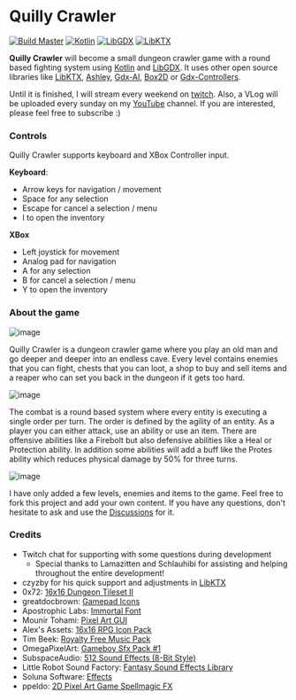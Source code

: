 # Quilly Crawler

[![Build Master](https://img.shields.io/github/actions/workflow/status/quillraven/quilly-crawler/build.yml?branch=master)](https://github.com/Quillraven/Quilly-Crawler/actions)
[![Kotlin](https://img.shields.io/badge/Kotlin-1.5.0-red.svg)](http://kotlinlang.org/)
[![LibGDX](https://img.shields.io/badge/LibGDX-1.10.0-green.svg)](https://github.com/libgdx/libgdx)
[![LibKTX](https://img.shields.io/badge/LibKTX-1.10.0--b1-blue.svg)](https://github.com/libktx/ktx)

**Quilly Crawler** will become a small dungeon crawler game with a round based fighting system
using [Kotlin](https://kotlinlang.org/) and [LibGDX](https://github.com/libgdx/libgdx).
It uses other open source libraries like [LibKTX](https://github.com/libktx/ktx),
[Ashley](https://github.com/libgdx/ashley), [Gdx-AI](https://github.com/libgdx/gdx-ai),
[Box2D](https://box2d.org/) or [Gdx-Controllers](https://github.com/libgdx/gdx-controllers).

Until it is finished, I will stream every weekend on [twitch](https://www.twitch.tv/quillraven).
Also, a VLog will be uploaded every sunday on my [YouTube](https://www.youtube.com/Quillraven) channel.
If you are interested, please feel free to subscribe :)

### Controls

Quilly Crawler supports keyboard and XBox Controller input.

**Keyboard**:
- Arrow keys for navigation / movement
- Space for any selection
- Escape for cancel a selection / menu
- I to open the inventory

**XBox**
- Left joystick for movement
- Analog pad for navigation
- A for any selection
- B for cancel a selection / menu
- Y to open the inventory

### About the game

![image](https://user-images.githubusercontent.com/93260/130333721-7305bdb3-dcec-4513-ae94-4cbb58c0348b.png)

Quilly Crawler is a dungeon crawler game where you play an old man and go deeper and deeper into an endless cave.
Every level contains enemies that you can fight, chests that you can loot, a shop to buy and sell items and a reaper
who can set you back in the dungeon if it gets too hard.

![image](https://user-images.githubusercontent.com/93260/130333775-e3c2c387-004d-404e-b06d-fcb4b0fa67bc.png)

The combat is a round based system where every entity is executing a single order per turn. The order is defined
by the agility of an entity. As a player you can either attack, use an ability or use an item. There are offensive
abilities like a Firebolt but also defensive abilities like a Heal or Protection ability. In addition some abilities
will add a buff like the Protes ability which reduces physical damage by 50% for three turns.

![image](https://user-images.githubusercontent.com/93260/130333803-87f3139b-d600-4664-95a0-625b42be88d2.png)

I have only added a few levels, enemies and items to the game. Feel free to fork this project and add your own content.
If you have any questions, don't hesitate to ask and use the [Discussions](https://github.com/Quillraven/Quilly-Crawler/discussions/14)
for it.

### Credits
- Twitch chat for supporting with some questions during development
  - Special thanks to Lamazitten and Schlauhibi for assisting and helping throughout the entire development!
- czyzby for his quick support and adjustments in [LibKTX](https://github.com/libktx/ktx)
- 0x72: [16x16 Dungeon Tileset II](https://0x72.itch.io/dungeontileset-ii)
- greatdocbrown: [Gamepad Icons](https://greatdocbrown.itch.io/gamepad-ui)
- Apostrophic Labs: [Immortal Font](https://www.1001freefonts.com/immortal.font)
- Mounir Tohami: [Pixel Art GUI](https://mounirtohami.itch.io/pixel-art-gui-elements?download)
- Alex's Assets: [16x16 RPG Icon Pack](https://alexs-assets.itch.io/16x16-rpg-item-pack)
- Tim Beek: [Royalty Free Music Pack](https://timbeek.itch.io/royalty-free-music-pack)
- OmegaPixelArt: [Gameboy Sfx Pack #1](https://omegaosg.itch.io/gameboy-sfx-pack)
- SubspaceAudio: [512 Sound Effects (8-Bit Style)](https://opengameart.org/content/512-sound-effects-8-bit-style)
- Little Robot Sound Factory: [Fantasy Sound Effects Library](https://opengameart.org/content/fantasy-sound-effects-library)
- Soluna Software: [Effects](https://opengameart.org/content/explosion-effects-and-more)
- ppeldo: [2D Pixel Art Game Spellmagic FX](https://ppeldo.itch.io/2d-pixel-art-game-spellmagic-fx)
